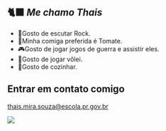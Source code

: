 ## 🐈‍⬛ _Me chamo Thais_ 
- 🐶Gosto de escutar Rock.
- 🍕Minha comiga preferida é Tomate.
- 🎮Gosto de jogar jogos de guerra e assistir eles.
- 🏐Gosto de jogar vôlei.
- 🍔Gosto de cozinhar.

## Entrar em contato comigo

thais.mira.souza@escola.pr.gov.br

![](https://media1.tenor.com/m/Yj18QExe9eoAAAAC/kiki%27s-delivery-service-jiji.gif)
